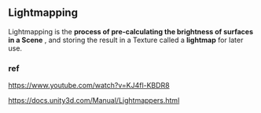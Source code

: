 ## Lightmapping

Lightmapping is the **process of pre-calculating the brightness of surfaces in a Scene** , and storing the result in a Texture called a **lightmap** for later use.






### ref
https://www.youtube.com/watch?v=KJ4fl-KBDR8

https://docs.unity3d.com/Manual/Lightmappers.html


